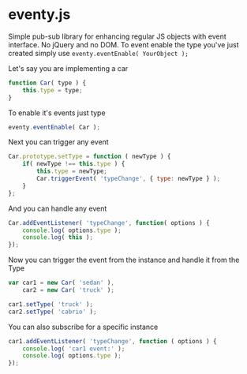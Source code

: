 eventy.js
=========

Simple pub-sub library for enhancing regular JS objects with event interface. No jQuery and no DOM.
To event enable the type you've just created simply use `eventy.eventEnable( YourObject );`

Let's say you are implementing a car
```javascript
function Car( type ) {
	this.type = type;
}
```
To enable it's events just type
```javascript
eventy.eventEnable( Car );
```
Next you can trigger any event
```javascript
Car.prototype.setType = function ( newType ) {
	if( newType !== this.type ) {
		this.type = newType;
		Car.triggerEvent( 'typeChange', { type: newType } );
	}
};
```
And you can handle any event
```javascript
Car.addEventListener( 'typeChange', function( options ) {
	console.log( options.type );
	console.log( this );
});
```
Now you can trigger the event from the instance and handle it from the Type
```javascript
var car1 = new Car( 'sedan' ),
	car2 = new Car( 'truck' );

car1.setType( 'truck' );
car2.setType( 'cabrio' );

```
You can also subscribe for a specific instance
```javascript
car1.addEventListener( 'typeChange', function ( options ) {
	console.log( 'car1 event:' );
	console.log( options.type );
});
```

